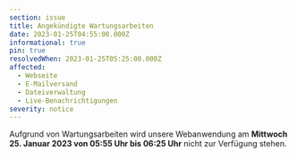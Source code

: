```yaml
---
section: issue
title: Angekündigte Wartungsarbeiten
date: 2023-01-25T04:55:00.000Z
informational: true
pin: true
resolvedWhen: 2023-01-25T05:25:00.000Z
affected:
  - Webseite
  - E-Mailversand
  - Dateiverwaltung
  - Live-Benachrichtigungen
severity: notice
---
```

Aufgrund von Wartungsarbeiten wird unsere Webanwendung am **Mittwoch 25. Januar 2023 von 05:55 Uhr bis 06:25 Uhr** nicht zur Verfügung stehen.
